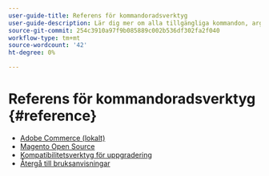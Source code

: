 ```yaml
---
user-guide-title: Referens för kommandoradsverktyg
user-guide-description: Lär dig mer om alla tillgängliga kommandon, argument och alternativ för kommandoradsverktygen i Adobe Commerce och Magento Open Source.
source-git-commit: 254c3910a97f9b085889c002b536df302fa2f040
workflow-type: tm+mt
source-wordcount: '42'
ht-degree: 0%

---
```



# Referens för kommandoradsverktyg {#reference}

- [Adobe Commerce (lokalt)](commerce-on-premises.md)
- [Magento Open Source](magento-open-source.md)
- [Kompatibilitetsverktyg för uppgradering](uct.md)
- [Återgå till bruksanvisningar](https://experienceleague.adobe.com/docs/commerce-operations/operational-guides/home.html)
